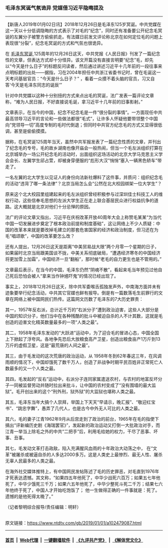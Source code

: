 ### 毛泽东冥诞气氛诡异 党媒借习近平隐晦提及
------------------------

<div class="post_content">
 <p>
  【新唐人2019年01月02日讯】2018年12月26日是毛泽东125岁冥诞。中共党媒在这一天以十分低调隐晦的方式表示了对毛的“纪念”，同时还有准备要公开纪念毛冥诞的左翼分子被警方偷偷抓走。有法媒日前发文评论称北京在如何定位毛的问题上表现很“分裂”，纪念毛冥诞的方式和气氛也很诡异。
 </p>
 <p>
  在
  <a href="https://www.ntdtv.com/gb/毛泽东冥诞.htm">
   毛泽东冥诞
  </a>
  125周年的12月26日这天，中共党报《人民日报》刊发了一篇纪念性的文章，但表达方式却十分怪异。该文开篇没有直接言明要“纪念”毛，却先以“今天是什么日子”的标题反问读者，然后通过讲述习近平十几年前的一段往事来点明标题的出处——据指，习在2004年担任中共浙江省委书记时，曾在毛诞这一天考问基层官员：“今天是什么日子？” ，看着一众摸不着头脑的官员，习又自答‘今天是毛泽东同志的诞辰’”
 </p>
 <p>
  针对中共党媒以这种十分别扭的方式来点出毛的冥诞，法广发表一篇评论文章称，“难为人民日报，不好直接说毛诞，拿习近平十几年前的旧事影射。”
 </p>
 <p>
  文章表示，在当今的中国，纪念不纪念毛是一件“很分裂的事情”。一方面现任中共最高领导习近平的言论和一些做法都很“毛式”，让许多人怀疑他要带领整个中国向“党领导一切”高度专制的毛时代倒退；但同时中共官方纪念毛的方式又显得很低调，甚至是偷偷摸摸。
 </p>
 <p>
  据称，在毛冥诞125周年当天，虽然中共军报发表了一篇纪念性质的文章，并刊出了纪念毛的专号，毛的故乡湖南也像开庙会一般热闹，但当一个毛左派组织打算在北京城举办一场公开纪念毛的活动时，出面组织这场活动的北京大学马克思主义学会会长、左翼学生邱占萱，却被身穿便服的“彪形大汉”悄悄“塞入一辆黑色轿车”带走了。
 </p>
 <p>
  一名左翼的北大学生以见证人的身份向法新社爆料了这件事，并质问：组织纪念毛的活动“违背了哪一条法律”？北京当局怎么会“公然在北大校园绑架一位大学生”？
 </p>
 <p>
  原来这个北大校园里组建起来的毛左派组织曾经积极参与过深圳佳士科技工人的维权行动，这些信奉毛思想的左派大学生正在走上联合基层民众进行权益抗争的道路。这大概就是北京对他们十分忌惮的原因。
 </p>
 <p>
  法广的评论文章又指出，习近平在庆祝改革开放40周年大会上称赞毛某某“为当代中国一切发展进步奠定了根本政治前提和制度基础”，这让网络上不少人质疑：中国的改革本来就是要改掉毛建立的那套危害国家的经济和政治制度，但习还在为毛“唱颂歌”，中国的改革要怎么改？
 </p>
 <p>
  还有人提出，12月26日这天是距离“中美贸易战大限”两个月零一个星期的日子，如果届时北京当局跟美国谈不拢，中美关系彻底破局，“遭遇经济寒冬的中国经济将更加雪上加霜”，中国经济一旦“翻船”，那时候“老毛的自力更生也是不管用的。”
 </p>
 <p>
  文章最后表示，在当今的中国，毛泽东仍然“阴魂不散”，看起来毛当年预见过他自己死后恐怕会被人“拿来当作钟馗吓鬼”的情况已经出现了。
 </p>
 <p>
  事实上，2018年12月26日这天，除中共军委喉舌孤独发声外，中南海方面并未有迹象要举行纪念活动，中共其它官媒也鲜有报导。倒是有一篇数落毛生前罪行的文章在网络上被中国网民们热传。这篇网文历数了毛泽东的7大历史罪责：
 </p>
 <p>
  其一，1957年反右派，总计近千万的“右派分子”遭到政治迫害，这些人大部分是中国的知识分子，他们当中在各种残酷的批斗中被迫自杀的人不计其数，这就是毛创造的迫害文化精英数量最多的一项“人类之最”。
 </p>
 <p>
  其二，1958年毛泽东发动的“大跃进”运动中，为了迎合毛的冒进心态，中国全国上下掀起了浮夸风。各地争先恐后大放粮食高产卫星，创造出粮食亩产1万斤到13万斤的虚假卫星，这是“最荒唐的人间之最”。
 </p>
 <p>
  其三，由于毛发动的这次荒唐的政治运动，从 1958年冬到62年春这三年，在风调雨顺的情况下，中国却饿死了数千万人，创造了非战争时期平民百姓非正常死亡人数最多的又一个人类之最。
 </p>
 <p>
  其四，毛发起的“反右”运动中，右派分子连同家属遣送农村，与农村的地富反坏分子一同被监督劳动并随时拉出来批斗，让中国的农村变成了“没有围墙的最大监狱”。毛开创出来的这个“刑外刑，狱外狱”的大监狱也堪称人类之最。
 </p>
 <p>
  其五，毛泽东当年大搞个人崇拜，举国上下天天“早请示，晚汇报”、“敬迎红宝书”、“跳忠字舞”，愚弄了几代人，也是古今中外无人可比的人类之最。
 </p>
 <p>
  其六，毛的妻子江青1962年9月从后宫走到了政治的前台，1965年在毛的指使下搞出“评新编历史剧《海瑞罢官》”，发起新的政治运动又打倒一大批政治对手，而江青一举当上除毛之外的中共“二把手”后，利用毛给她的权力，干尽了恶事、坏事、丑事。
 </p>
 <p>
  其七，毛发动文革打击政敌，陷入充满腥风血雨的十年政治大动荡之中， 在“文革”被屠杀或被逼自杀的人多达2000多万。这是人类史上最惨烈、最无人性、屠杀无辜人民最多的人类之最。
 </p>
 <p>
  在海外社交媒体推特上，有中国网民发帖陈述了毛的历史罪恶，对毛直到1976年才死表达遗憾。其文称，“如果四五年他死了，中华少战死六百万；如果五七年他死了，中华少饿死三千万；如果六五年他死了，中华少整死斗死二千万；结果七六年他终于死了，中国人才开始吃饱饭了； 他一生做得正确的一件事就是：死了。遗憾的是他死得太晚了。”
 </p>
 <p>
  （记者黎明综合报导/责任编辑：明轩）
 </p>
 <div class="single_ad">
 </div>
</div>

<br/>原文链接：https://www.ntdtv.com/gb/2019/01/01/a102479087.html


------------------------
#### [首页](https://github.com/gfw-breaker/banned-news/blob/master/README.md) &nbsp;|&nbsp; [Web代理](https://github.com/labour-camp/helloworld) &nbsp;|&nbsp; [一键翻墙软件](https://github.com/gfw-breaker/nogfw/blob/master/README.md) &nbsp;|&nbsp; [《九评共产党》](https://github.com/gfw-breaker/9ping.md/blob/master/README.md#九评之一评共产党是什么) &nbsp;|&nbsp; [《解体党文化》](https://github.com/gfw-breaker/jtdwh.md/blob/master/README.md#绪论)

